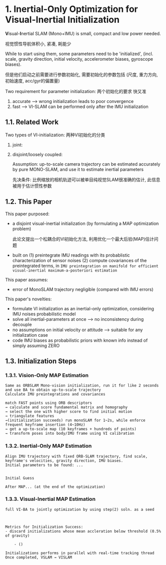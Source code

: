   


  # 1. Inertial-Only Optimization for Visual-Inertial Initialization
**V**isual-**I**nertial SLAM (Mono+IMU) is small, compact and low power needed. 

视觉惯性导航体积小, 紧凑, 耗能少

While to start using them, some parameters need to be 'initialized', (incl. scale, gravity direction, initial velocity, accelerometer biases, gyroscope biases).

但是他们启动之前需要进行参数初始化, 需要初始化的参数包括 (尺度, 重力方向, 初始速度, acc/gyr的偏置量)

Two requirement for parameter initialization: 两个初始化的要求 快又准
1. accurate --> wrong initialization leads to poor convergence
2. fast --> VI-SLAM can be performed only after the IMU initialization

## 1.1. Related Work
Two types of VI-initialization: 两种VI初始化的分类
1. joint:

2. disjoint/loosely coupled:
    
    Assumption: up-to-scale camera trajectory can be estimated accurately by pure MONO-SLAM, and use it to estimate inertial parameters 
    
    先决条件: 比例缩放的相机轨迹可以被单目纯视觉SLAM很准确的估计, 此信息被用于估计惯性参数

## 1.2. This Paper
This paper purposed:
- a disjoint visual-inertial initialization (by formulating a MAP optimization problem)
    
    此论文提出一个松耦合的VI初始化方法, 利用优化一个最大后验(MAP)估计问题
- built on (1) preintegrate IMU readings with its probablistic characterization of sensor noises (2) compute covariances of the preintegrated terms, in `IMU preintegration on manifold for efficient visual-inertial maximum-a-posteriori estimation`

This paper assumes:
- error of MonoSLAM trajectory negligible (compared with IMU errors)

This paper's novelties:
- formulate VI initialization as an inertial-only optimization, considering IMU noises probabilistic model
- solve all inertial-parameters at once --> no inconsistency during decouple
- no assumptions on initial velocity or attitude --> suitable for any initialization case
- code IMU biases as probabilistic priors with known info instead of simply assuming ZERO



## 1.3. Initialization Steps

### 1.3.1. Vision-Only MAP Estimation
    Same as ORBSLAM Mono-vision initialization, run it for like 2 seconds and use BA to obtain up-to-scale trajectory
    Calculate IMU preintegrations and covariances

    match FAST points using ORB descriptors 
    → calculate and score fundamental matrix and homography 
    → select the one with higher score to find initial motion 
    → triangulate features 
    →(initialization succeeds) run monoSLAM for 1~2s, while enforce frequent keyframe insertion (4~10Hz) 
    → get a up-to-scale map (10 keyframes + hundreds of points) 
    → transform poses into body/IMU frame using VI calibration

### 1.3.2. Inertial-Only MAP Estimation
    Align IMU trajectory with fixed ORB-SLAM trajectory, find scale, keyframe's velocities, gravity direction, IMU biases.
    Initial parameters to be found: ...
    

    Initial Guess

    After MAP... (at the end of the optimization)
    

### 1.3.3. Visual-Inertial MAP Estimation
    full VI-BA to jointly optimization by using step(2) soln. as a seed
    


    Metrics for Initialization Success:
    - discard initializations whose mean accleration below threshold (0.5% of gravity)

        - ()
    
    Initializations performs in parallel with real-time tracking thread
    Once completed, VSLAM → VISLAM 